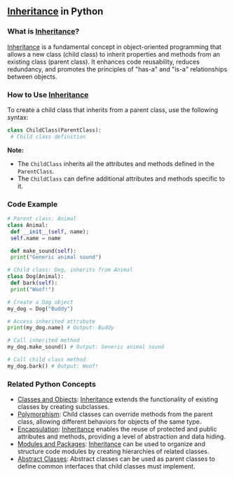 ## [Inheritance](./../Inheritance/) in Python

### What is [Inheritance](./../Inheritance/)?
 [Inheritance](./../Inheritance/) is a fundamental concept in object-oriented programming that allows a new class (child class) to inherit properties and methods from an existing class (parent class). It enhances code reusability, reduces redundancy, and promotes the principles of "has-a" and "is-a" relationships between objects.

### How to Use [Inheritance](./../Inheritance/)
To create a child class that inherits from a parent class, use the following syntax:

```python
class ChildClass(ParentClass):
 # Child class definition
```

**Note:**
- The `ChildClass` inherits all the attributes and methods defined in the `ParentClass`.
- The `ChildClass` can define additional attributes and methods specific to it.

### Code Example
```python
# Parent class: Animal
class Animal:
 def __init__(self, name):
 self.name = name

 def make_sound(self):
 print("Generic animal sound")

# Child class: Dog, inherits from Animal
class Dog(Animal):
 def bark(self):
 print("Woof!")

# Create a Dog object
my_dog = Dog("Buddy")

# Access inherited attribute
print(my_dog.name) # Output: Buddy

# Call inherited method
my_dog.make_sound() # Output: Generic animal sound

# Call child class method
my_dog.bark() # Output: Woof!
```

### Related Python Concepts

- [Classes and Objects](./../Classes-and-Objects/): [Inheritance](./../Inheritance/) extends the functionality of existing classes by creating subclasses.
- [Polymorphism](./../Polymorphism/): Child classes can override methods from the parent class, allowing different behaviors for objects of the same type.
- [Encapsulation](./../Encapsulation/): [Inheritance](./../Inheritance/) enables the reuse of protected and public attributes and methods, providing a level of abstraction and data hiding.
- [Modules and Packages](./../Modules-and-Packages/): [Inheritance](./../Inheritance/) can be used to organize and structure code modules by creating hierarchies of related classes.
- [Abstract Classes](./../Abstract-Classes/): Abstract classes can be used as parent classes to define common interfaces that child classes must implement.